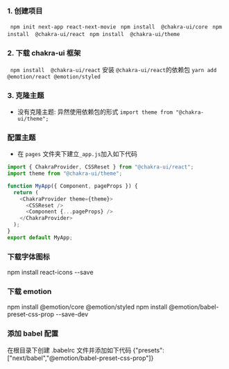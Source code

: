 ### 1. 创建项目
` npm init next-app react-next-movie`
` npm install  @chakra-ui/core`
` npm install  @chakra-ui/react`
` npm install  @chakra-ui/theme`

### 2. 下载 chakra-ui 框架
` npm install  @chakra-ui/react`
安装 `@chakra-ui/react`的依赖包 `yarn add @emotion/react @emotion/styled`
### 3. 克隆主题
- 没有克隆主题: 异然使用依赖包的形式 `import theme from "@chakra-ui/theme";`
### 配置主题
- 在 `pages` 文件夹下建立` _app.js `加入如下代码
```js
import { ChakraProvider, CSSReset } from "@chakra-ui/react";
import theme from "@chakra-ui/theme";

function MyApp({ Component, pageProps }) {
  return (
    <ChakraProvider theme={theme}>
      <CSSReset />
      <Component {...pageProps} />
    </ChakraProvider>
  );
}
export default MyApp;

```
### 下载字体图标
  npm install react-icons --save
### 下载 emotion
  npm install @emotion/core @emotion/styled
  npm install @emotion/babel-preset-css-prop --save-dev
### 添加 babel 配置
  在根目录下创建 .babelrc 文件并添加如下代码
    {"presets": ["next/babel","@emotion/babel-preset-css-prop"]}

  